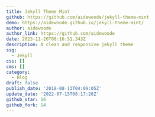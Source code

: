 ```yaml
---
title: Jekyll Theme Mint
github: https://github.com/aidewoode/jekyll-theme-mint
demo: https://aidewoode.github.io/jekyll-theme-mint/
author: aidewoode
author_link: https://github.com/aidewoode
date: 2023-11-26T08:16:51.343Z
description: A clean and responsive jekyll theme
ssg:
  - Jekyll
css: []
cms: []
category:
  - Blog
draft: false
publish_date: '2018-08-13T04:09:05Z'
update_date: '2022-07-15T08:17:26Z'
github_star: 16
github_fork: 14
---
```

